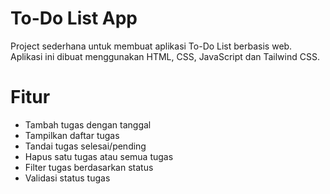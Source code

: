 <h1>To-Do List App</h1>

<p>Project sederhana untuk membuat aplikasi To-Do List berbasis web.
Aplikasi ini dibuat menggunakan HTML, CSS, JavaScript dan Tailwind CSS.</p>

<h1>Fitur</h1>
<ul>
  <li>Tambah tugas dengan tanggal</li>
  <li>Tampilkan daftar tugas</li>
  <li>Tandai tugas selesai/pending</li>
  <li>Hapus satu tugas atau semua tugas</li>
  <li>Filter tugas berdasarkan status</li>
  <li>Validasi status tugas</li>
</ul>
